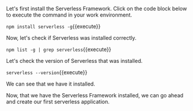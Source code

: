 Let's first install the Serverless Framework. Click on the code block below to execute the command in your work environment.

`npm install serverless -g`{{execute}}

Now, let's check if Serverless was installed correctly.

`npm list -g | grep serverless`{{execute}}

Let's check the version of Serverless that was installed.

`serverless --version`{{execute}}

We can see that we have it installed.

Now, that we have the Serverless Framework installed, we can go ahead and create our first serverless application.
